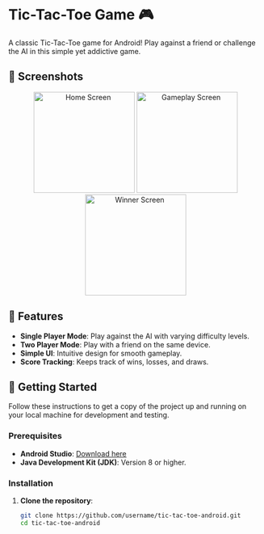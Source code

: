 # Tic-Tac-Toe Game 🎮

A classic Tic-Tac-Toe game for Android! Play against a friend or challenge the AI in this simple yet addictive game.

## 📱 Screenshots

<p align="center">
  <img src="screenshots/home.png" alt="Home Screen" width="200"/>
  <img src="screenshots/gameplay.png" alt="Gameplay Screen" width="200"/>
  <img src="screenshots/winner.png" alt="Winner Screen" width="200"/>
</p>

## 📝 Features

- **Single Player Mode**: Play against the AI with varying difficulty levels.
- **Two Player Mode**: Play with a friend on the same device.
- **Simple UI**: Intuitive design for smooth gameplay.
- **Score Tracking**: Keeps track of wins, losses, and draws.

## 🚀 Getting Started

Follow these instructions to get a copy of the project up and running on your local machine for development and testing.

### Prerequisites

- **Android Studio**: [Download here](https://developer.android.com/studio)
- **Java Development Kit (JDK)**: Version 8 or higher.

### Installation

1. **Clone the repository**:
   ```bash
   git clone https://github.com/username/tic-tac-toe-android.git
   cd tic-tac-toe-android

